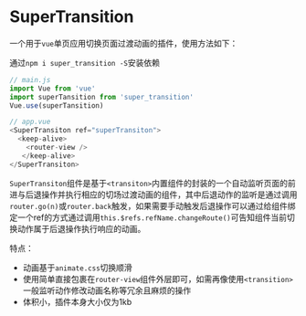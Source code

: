 # SuperTransition

一个用于`vue`单页应用切换页面过渡动画的插件，使用方法如下：

通过`npm i super_transition -S`安装依赖

```js
// main.js
import Vue from 'vue'
import superTansition from 'super_transition'
Vue.use(superTansition)

// app.vue
<SuperTransiton ref="superTransiton">
  <keep-alive>
    <router-view />
   </keep-alive>
</SuperTransiton>
```

`SuperTransiton`组件是基于`<transiton>`内置组件的封装的一个自动监听页面的前进与后退操作并执行相应的切场过渡动画的组件，其中后退动作的监听是通过调用`router.go(n)`或`router.back`触发，如果需要手动触发后退操作可以通过给组件绑定一个ref的方式通过调用`this.$refs.refName.changeRoute()`可告知组件当前切换动作属于后退操作执行响应的动画。

特点：

* 动画基于`animate.css`切换顺滑
* 使用简单直接包裹在`router-view`组件外层即可，如需再像使用`<transition>`一般监听动作修改动画名称等冗余且麻烦的操作
* 体积小，插件本身大小仅为1kb